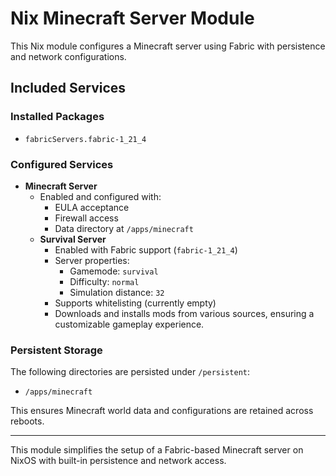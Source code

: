 # Nix Minecraft Server Module

This Nix module configures a Minecraft server using Fabric with persistence and network configurations.

## Included Services

### Installed Packages
- `fabricServers.fabric-1_21_4`

### Configured Services

- **Minecraft Server**
  - Enabled and configured with:
    - EULA acceptance
    - Firewall access
    - Data directory at `/apps/minecraft`
  - **Survival Server**
    - Enabled with Fabric support (`fabric-1_21_4`)
    - Server properties:
      - Gamemode: `survival`
      - Difficulty: `normal`
      - Simulation distance: `32`
    - Supports whitelisting (currently empty)
    - Downloads and installs mods from various sources, ensuring a customizable gameplay experience.

### Persistent Storage
The following directories are persisted under `/persistent`:
- `/apps/minecraft`

This ensures Minecraft world data and configurations are retained across reboots.

---
This module simplifies the setup of a Fabric-based Minecraft server on NixOS with built-in persistence and network access.
